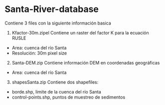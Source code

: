 # Santa-River-database
Contiene 3 files con la siguiente información basica
  1. Kfactor-30m.zipel
  Contiene un raster del factor K para la ecuación RUSLE
  - Area: cuenca del río Santa
  - Resolución: 30m pixel size
  2. Santa-DEM.zip
  Contiene información DEM en coordenadas geográficas
  - Area: cuenca del río Santa
  3. shapesSanta.zip
  Contiene dos shapefiles:
  - borde.shp, limite de la cuenca del río Santa
  - control-points.shp, puntos de muestreo de sedimentos
